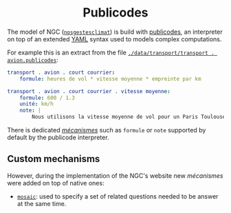 <h1 align="center">Publicodes</h1>

The model of NGC
([`nosgestesclimat`](https://github.com/datagir/nosgestesclimat/tree/master/data))
is build with [publicodes](https://publi.codes/), an interpreter on top of an
extended [YAML](https://yaml.org/) syntax used to models complex computations.

For example this is an extract from the file [`./data/transport/transport .
avion.publicodes`](https://github.com/datagir/nosgestesclimat/blob/master/data/transport/transport%20.%20avion.publicodes):

```yaml
transport . avion . court courrier:
    formule: heures de vol * vitesse moyenne * empreinte par km

transport . avion . court courrier . vitesse moyenne:
    formule: 600 / 1.3
    unité: km/h
    note: |
        Nous utilisons la vitesse moyenne de vol pour un Paris Toulouse.
```

There is dedicated [_mécanismes_](https://publi.codes/docs/m%C3%A9canismes)
such as `formule` or `note` supported by default by the publicode interpreter.

## Custom mechanisms

However, during the implementation of the NGC's website new _mécanismes_ were
added on top of native ones:

-   [`mosaic`](https://github.com/datagir/nosgestesclimat-site/wiki/mosaic):
    used to specify a set of related questions needed to be answer at the same
    time.
